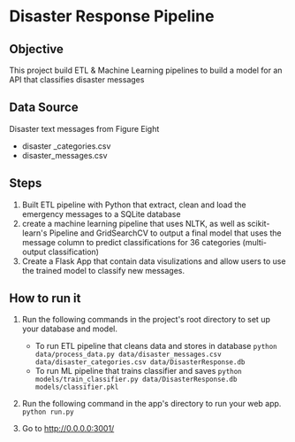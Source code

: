 # Disaster Response Pipeline
## Objective
This project build ETL & Machine Learning pipelines to build a model for an API that classifies disaster messages

## Data Source
Disaster text messages from Figure Eight
* disaster _categories.csv
* disaster_messages.csv

## Steps
1. Built ETL pipeline with Python that extract, clean and load the emergency messages to a SQLite database
2. create a machine learning pipeline that uses NLTK, as well as scikit-learn's Pipeline and GridSearchCV to output a final model that uses the message column to predict classifications for 36 categories (multi-output classification)
3. Create a Flask App that contain data visulizations and allow users to use the trained model to classify new messages.

## How to run it
1. Run the following commands in the project's root directory to set up your database and model.

    - To run ETL pipeline that cleans data and stores in database
        `python data/process_data.py data/disaster_messages.csv data/disaster_categories.csv data/DisasterResponse.db`
    - To run ML pipeline that trains classifier and saves
        `python models/train_classifier.py data/DisasterResponse.db models/classifier.pkl`

2. Run the following command in the app's directory to run your web app.
    `python run.py`

3. Go to http://0.0.0.0:3001/

